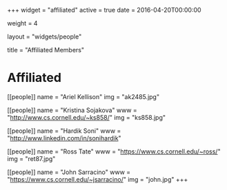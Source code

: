 +++
widget = "affiliated"
active = true
date = 2016-04-20T00:00:00

weight = 4

layout = "widgets/people"

title = "Affiliated Members"

# Affiliated
[[people]]
  name = "Ariel Kellison"
  img = "ak2485.jpg"

[[people]]
  name = "Kristina Sojakova"
  www = "http://www.cs.cornell.edu/~ks858/"
  img = "ks858.jpg"

[[people]]
  name = "Hardik Soni"
  www = "http://www.linkedin.com/in/sonihardik"

[[people]]
  name = "Ross Tate"
  www = "https://www.cs.cornell.edu/~ross/"
  img = "ret87.jpg"

[[people]]
  name = "John Sarracino"
  www = "https://www.cs.cornell.edu/~jsarracino/"
  img = "john.jpg"
+++
